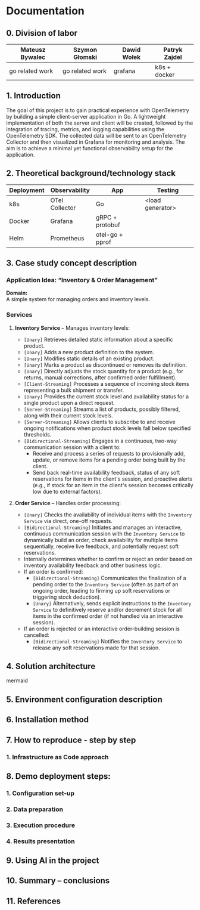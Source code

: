 # Documentation
## 0. Division of labor
| Mateusz Bywalec | Szymon Głomski | Dawid Wołek | Patryk Zajdel |
|-|-|-|-|
| go related work | go related work | grafana | k8s + docker |


## 1. Introduction
The goal of this project is to gain practical experience with OpenTelemetry by building a simple client-server application in Go. A lightweight implementation of both the server and client will be created, followed by the integration of tracing, metrics, and logging capabilities using the OpenTelemetry SDK. The collected data will be sent to an OpenTelemetry Collector and then visualized in Grafana for monitoring and analysis. The aim is to achieve a minimal yet functional observability setup for the application.


## 2. Theoretical background/technology stack
| Deployment | Observability   | App                              | Testing            |
| ---------- | --------------- | -------------------------------- | ------------------ |
| k8s        |  OTel Collector | Go                               | \<load generator\> |
| Docker     |  Grafana        | gRPC + protobuf                  |                    |
| Helm       |  Prometheus     | otel-go + pprof                  |                    |

## 3. Case study concept description
### Application Idea: “Inventory & Order Management”
**Domain:**  
A simple system for managing orders and inventory levels.

### Services

1. **Inventory Service** – Manages inventory levels:
    *   `[Unary]` Retrieves detailed static information about a specific product.
    *   `[Unary]` Adds a new product definition to the system.
    *   `[Unary]` Modifies static details of an existing product.
    *   `[Unary]` Marks a product as discontinued or removes its definition.
    *   `[Unary]` Directly adjusts the stock quantity for a product (e.g., for returns, manual corrections, after confirmed order fulfillment).
    *   `[Client-Streaming]` Processes a sequence of incoming stock items representing a bulk shipment or transfer.
    *   `[Unary]` Provides the current stock level and availability status for a single product upon a direct request.
    *   `[Server-Streaming]` Streams a list of products, possibly filtered, along with their current stock levels.
    *   `[Server-Streaming]` Allows clients to subscribe to and receive ongoing notifications when product stock levels fall below specified thresholds.
    *   `[Bidirectional-Streaming]` Engages in a continuous, two-way communication session with a client to:
        *   Receive and process a series of requests to provisionally add, update, or remove items for a pending order being built by the client.
        *   Send back real-time availability feedback, status of any soft reservations for items in the client's session, and proactive alerts (e.g., if stock for an item in the client's session becomes critically low due to external factors).

2.  **Order Service** – Handles order processing:
    *   `[Unary]` Checks the availability of individual items with the `Inventory Service` via direct, one-off requests.
    *   `[Bidirectional-Streaming]` Initiates and manages an interactive, continuous communication session with the `Inventory Service` to dynamically build an order, check availability for multiple items sequentially, receive live feedback, and potentially request soft reservations.
    *   Internally determines whether to confirm or reject an order based on inventory availability feedback and other business logic.
    *   If an order is confirmed:
        *   `[Bidirectional-Streaming]` Communicates the finalization of a pending order to the `Inventory Service` (often as part of an ongoing order, leading to firming up soft reservations or triggering stock deduction).
        *   `[Unary]` Alternatively, sends explicit instructions to the `Inventory Service` to definitively reserve and/or decrement stock for all items in the confirmed order (if not handled via an interactive session).
    *   If an order is rejected or an interactive order-building session is cancelled:
        *   `[Bidirectional-Streaming]` Notifies the `Inventory Service` to release any soft reservations made for that session.

## 4. Solution architecture
mermaid
## 5. Environment configuration description
## 6. Installation method
## 7. How to reproduce - step by step
### 1. Infrastructure as Code approach
## 8. Demo deployment steps:
### 1. Configuration set-up
### 2. Data preparation
### 3. Execution procedure
### 4. Results presentation
## 9. Using AI in the project
## 10. Summary – conclusions
## 11. References
